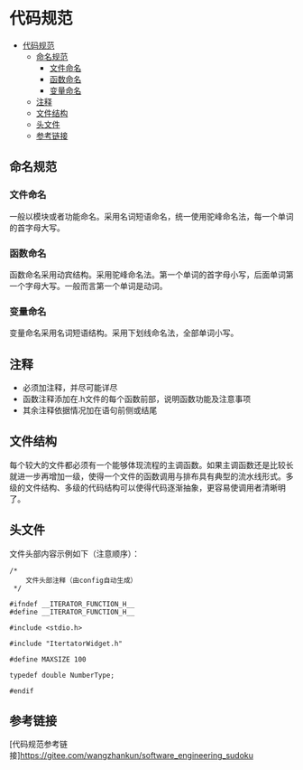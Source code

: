 <!--
 * @Author: your name
 * @Date: 2020-11-11 06:41:05
 * @LastEditTime: 2020-11-12 23:13:57
 * @LastEditors: your name
 * @Description: In User Settings Edit
 * @FilePath: /numerical_analysis_iterator/documents/代码规范.md
-->
# 代码规范
- [代码规范](#代码规范)
    - [命名规范](#命名规范)
        - [文件命名](#文件命名)
        - [函数命名](#函数命名)
        - [变量命名](#变量命名)
    - [注释](#注释)
    - [文件结构](#文件结构)
    - [头文件](#头文件)
    - [参考链接](#参考链接)
## 命名规范
### 文件命名
一般以模块或者功能命名。采用名词短语命名，统一使用驼峰命名法，每一个单词的首字母大写。
### 函数命名
函数命名采用动宾结构。采用驼峰命名法。第一个单词的首字母小写，后面单词第一个字母大写。一般而言第一个单词是动词。
### 变量命名
变量命名采用名词短语结构。采用下划线命名法，全部单词小写。
## 注释
- 必须加注释，并尽可能详尽
- 函数注释添加在.h文件的每个函数前部，说明函数功能及注意事项
- 其余注释依据情况加在语句前侧或结尾
## 文件结构
每个较大的文件都必须有一个能够体现流程的主调函数。如果主调函数还是比较长就进一步再增加一级，使得一个文件的函数调用与排布具有典型的流水线形式。多级的文件结构、多级的代码结构可以使得代码逐渐抽象，更容易使调用者清晰明了。
## 头文件
文件头部内容示例如下（注意顺序）：
```
/*
    文件头部注释（由config自动生成）
 */
 
#ifndef __ITERATOR_FUNCTION_H__
#define __ITERATOR_FUNCTION_H__

#include <stdio.h>

#include "ItertatorWidget.h"

#define MAXSIZE 100

typedef double NumberType;

#endif
```
## 参考链接
[代码规范参考链接]https://gitee.com/wangzhankun/software_engineering_sudoku